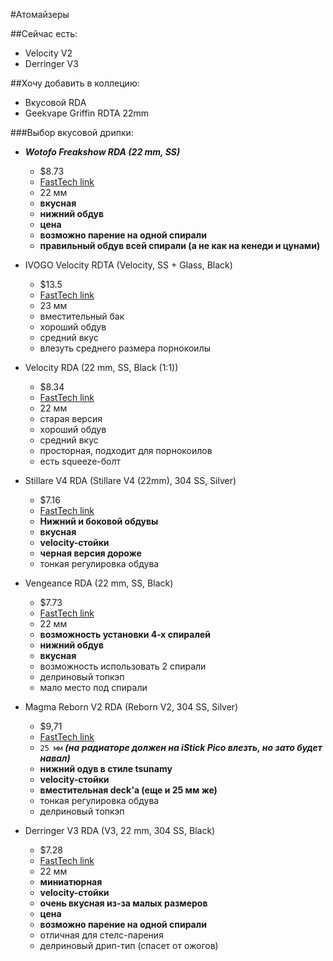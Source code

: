 #Атомайзеры

##Сейчас есть:
- Velocity V2
- Derringer V3

##Хочу добавить в коллецию:
* Вкусовой RDA
* Geekvape Griffin RDTA 22mm

###Выбор вкусовой дрипки:
 
* ***Wotofo Freakshow RDA (22 mm, SS)***  
    * $8.73  
    * [FastTech link](https://www.fasttech.com/products/0/10016489/3822900-authentic-wotofo-freakshow-rda-rebuildable)  
    * 22 мм  
    * **вкусная**  
    * **нижний обдув**  
    * **цена**  
    * **возможно парение на одной спирали**  
    * **правильный обдув всей спирали (а не как на кенеди и цунами)**  
    
* IVOGO Velocity RDTA (Velocity, SS + Glass, Black)  
    * $13.5  
    * [FastTech link](https://www.fasttech.com/products/3028/10019922/4221301)  
    * 23 мм  
    * вместительный бак  
    * хороший обдув  
    * средний вкус  
    * влезуть среднего размера порнокоилы  
    
* Velocity RDA (22 mm, SS, Black (1:1))  
    * $8.34  
    * [FastTech link](https://www.fasttech.com/products/3028/10014538/2513500)  
    * 22 мм  
    * старая версия  
    * хороший обдув  
    * средний вкус  
    * просторная, подходит для порнокоилов  
    * есть squeeze-болт  
    
* Stillare V4 RDA (Stillare V4 (22mm), 304 SS, Silver)  
    * $7.16  
    * [FastTech link](https://www.fasttech.com/products/3028/10007916/4568100)  
    * **Нижний и боковой обдувы**  
    * **вкусная**  
    * **velocity-стойки**  
    * **черная версия дороже**  
    * тонкая регулировка обдува  
    
* Vengeance RDA (22 mm, SS, Black)  
    * $7.73  
    * [FastTech link](https://www.fasttech.com/products/3028/10013347/2254900)  
    * 22 мм  
    * **возможность установки 4-х спиралей**  
    * **нижний обдув**  
    * **вкусная**  
    * возможность использовать 2 спирали  
    * делриновый топкэп  
    * мало место под спирали  
    
* Magma Reborn V2 RDA (Reborn V2, 304 SS, Silver)  
    * $9,71  
    * [FastTech link](https://www.fasttech.com/products/3028/10008103/4493001)  
    * `25 мм`  ***(на радиаторе должен на iStick Pico влезть, но зато будет навал)***  
    * **нижний одув в стиле tsunamy**  
    * **velocity-стойки**  
    * **вместительная deck'а (еще и 25 мм же)**  
    * тонкая регулировка обдува  
    * делриновый топкэп  

* Derringer V3 RDA (V3, 22 mm, 304 SS, Black)   
    * $7.28  
    * [FastTech link](https://www.fasttech.com/products/3028/10012406/4567402)  
    * 22 мм  
    * **миниатюрная**  
    * **velocity-стойки**  
    * **очень вкусная из-за малых размеров**  
    * **цена**  
    * **возможно парение на одной спирали**  
    * отличная для стелс-парения  
    * делриновый дрип-тип (спасет от ожогов) 
    
